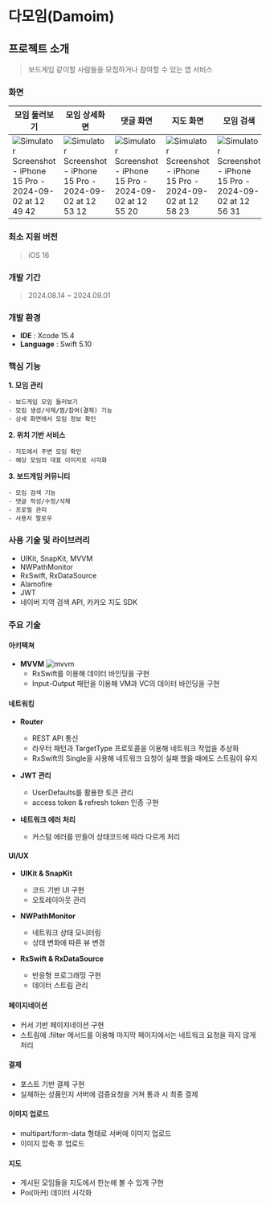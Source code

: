 # 다모임(Damoim)

## 프로젝트 소개
> 보드게임 같이할 사람들을 모집하거나 참여할 수 있는 앱 서비스

### 화면
| 모임 둘러보기 | 모임 상세화면 | 댓글 화면 | 지도 화면 | 모임 검색 | 프로필 화면 |
| --- | --- | --- | --- | --- | --- |
| ![Simulator Screenshot - iPhone 15 Pro - 2024-09-02 at 12 49 42](https://github.com/user-attachments/assets/581c693e-fc90-452a-83a9-39124b3db077) | ![Simulator Screenshot - iPhone 15 Pro - 2024-09-02 at 12 53 12](https://github.com/user-attachments/assets/f9cf5e0f-ec83-4268-ae47-3c84160d1248) | ![Simulator Screenshot - iPhone 15 Pro - 2024-09-02 at 12 55 20](https://github.com/user-attachments/assets/f2004e06-914b-4878-9c8a-1dac74ee0f7d) | ![Simulator Screenshot - iPhone 15 Pro - 2024-09-02 at 12 58 23](https://github.com/user-attachments/assets/09108b98-aad0-4351-9d96-eb77487aed09) | ![Simulator Screenshot - iPhone 15 Pro - 2024-09-02 at 12 56 31](https://github.com/user-attachments/assets/17e9a810-541a-4a8a-b018-e8d6c3e185ca) | ![Simulator Screenshot - iPhone 15 Pro - 2024-09-02 at 12 57 25](https://github.com/user-attachments/assets/99dbcd59-bf15-4802-812b-b34876b985f5) |

### 최소 지원 버전
> iOS 16

### 개발 기간
> 2024.08.14 ~ 2024.09.01

### 개발 환경
- **IDE** : Xcode 15.4
- **Language** : Swift 5.10

### 핵심 기능
**1. 모임 관리**

    - 보드게임 모임 둘러보기
    - 모임 생성/삭제/찜/참여(결제) 기능
    - 상세 화면에서 모임 정보 확인

**2. 위치 기반 서비스**

    - 지도에서 주변 모임 확인
    - 해당 모임의 대표 이미지로 시각화

**3. 보드게임 커뮤니티**

    - 모임 검색 기능
    - 댓글 작성/수정/삭제
    - 프로필 관리
    - 사용자 팔로우

### 사용 기술 및 라이브러리
- UIKit, SnapKit, MVVM
- NWPathMonitor
- RxSwift, RxDataSource
- Alamofire
- JWT
- 네이버 지역 검색 API, 카카오 지도 SDK

### 주요 기술
#### 아키텍쳐
- **MVVM**
![mvvm](https://github.com/user-attachments/assets/a585c0e8-2c06-4a77-83c6-f73606298034)
  - RxSwift를 이용해 데이터 바인딩을 구현
  - Input-Output 패턴을 이용해 VM과 VC의 데이터 바인딩을 구현

#### 네트워킹
- **Router**
  - REST API 통신
  - 라우터 패턴과 TargetType 프로토콜을 이용해 네트워크 작업을 추상화
  - RxSwift의 Single을 사용해 네트워크 요청이 실패 했을 때에도 스트림이 유지

- **JWT 관리**
  - UserDefaults를 활용한 토큰 관리
  - access token & refresh token 인증 구현

- **네트워크 에러 처리**
  - 커스텀 에러를 만들어 상태코드에 따라 다르게 처리

#### UI/UX
- **UIKit & SnapKit**
  - 코드 기반 UI 구현
  - 오토레이아웃 관리

- **NWPathMonitor**
  - 네트워크 상태 모니터링
  - 상태 변화에 따른 뷰 변경

- **RxSwift & RxDataSource**
  - 반응형 프로그래밍 구현
  - 데이터 스트림 관리

#### 페이지네이션
  - 커서 기반 페이지네이션 구현
  - 스트림에 .filter 메서드를 이용해 마지막 페이지에서는 네트워크 요청을 하지 않게 처리

#### 결제
  - 포스트 기반 결제 구현
  - 실재하는 상품인지 서버에 검증요청을 거쳐 통과 시 최종 결제

#### 이미지 업로드
  - multipart/form-data 형태로 서버에 이미지 업로드
  - 이미지 압축 후 업로드

#### 지도
  - 게시된 모임들을 지도에서 한눈에 볼 수 있게 구현
  - Poi(마커) 데이터 시각화


